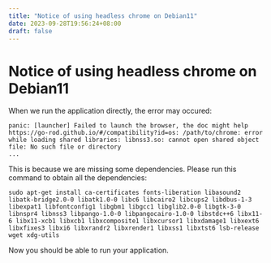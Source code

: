 ```yaml
---
title: "Notice of using headless chrome on Debian11"
date: 2023-09-28T19:56:24+08:00
draft: false
---
```


# Notice of using headless chrome on Debian11

When we run the application directly, the error may occured:

```
panic: [launcher] Failed to launch the browser, the doc might help https://go-rod.github.io/#/compatibility?id=os: /path/to/chrome: error while loading shared libraries: libnss3.so: cannot open shared object file: No such file or directory
...
```

This is because we are missing some dependencies. Please run this command to obtain all the dependencies:

```
sudo apt-get install ca-certificates fonts-liberation libasound2 libatk-bridge2.0-0 libatk1.0-0 libc6 libcairo2 libcups2 libdbus-1-3 libexpat1 libfontconfig1 libgbm1 libgcc1 libglib2.0-0 libgtk-3-0 libnspr4 libnss3 libpango-1.0-0 libpangocairo-1.0-0 libstdc++6 libx11-6 libx11-xcb1 libxcb1 libxcomposite1 libxcursor1 libxdamage1 libxext6 libxfixes3 libxi6 libxrandr2 libxrender1 libxss1 libxtst6 lsb-release wget xdg-utils
```

Now you should be able to run your application.